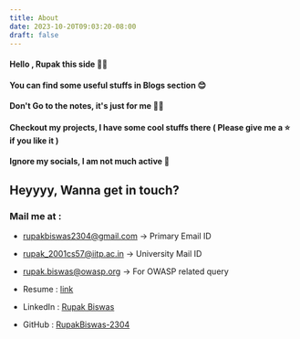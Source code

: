 ```yaml
---
title: About
date: 2023-10-20T09:03:20-08:00
draft: false
---
```

#### Hello , Rupak this side 🙋‍♂️
#### You can find some useful stuffs in Blogs section 😊
#### Don't Go to the notes, it's just for me 😶‍🌫️
#### Checkout my projects, I have some cool stuffs there ( Please give me a ⭐ if you like it  )
#### Ignore my socials, I am not much active 🫥

## Heyyyy, Wanna get in touch?
### Mail me at :
- [rupakbiswas2304@gmail.com](mailto:rupakbiswas2304@gmail.com) -> Primary Email ID
- [rupak_2001cs57@iitp.ac.in](mailto:rupak_2001cs57@iitp.ac.in) -> University Mail ID
- [rupak.biswas@owasp.org](mailto:rupak.biswas@owasp.org) -> For OWASP related query

- Resume : [link](https://drive.google.com/file/d/1VCk1Ylweh6DFb_e2Fj5CjdK8KN2KWGeF/view?usp=drive_link)
- LinkedIn : [Rupak Biswas](https://www.linkedin.com/in/rupak-biswas-2304/)
- GitHub : [RupakBiswas-2304](https://github.com/RupakBiswas-2304)